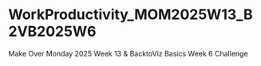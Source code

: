 # WorkProductivity_MOM2025W13_B2VB2025W6
Make Over Monday 2025 Week 13 &amp; BacktoViz Basics Week 6 Challenge
